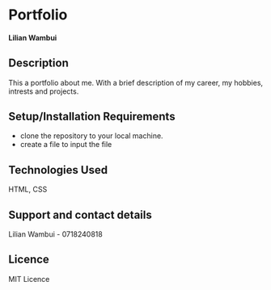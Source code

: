 # Portfolio
#### Lilian Wambui
#### 
## Description
This a portfolio about me. With a brief description of my career, my hobbies, intrests and projects. 
## Setup/Installation Requirements
* clone the repository to your local machine.
* create a file to input the file
## Technologies Used
HTML, CSS
## Support and contact details
Lilian Wambui - 0718240818
## Licence
MIT Licence
  

